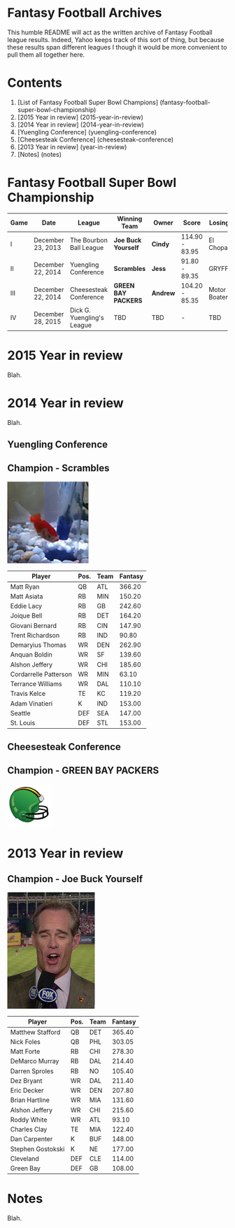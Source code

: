 Fantasy Football Archives
=========================

This humble README will act as the written archive of Fantasy Football league results. Indeed, Yahoo keeps track of this sort of thing, but because these results span different leagues I though it would be more convenient to pull them all together here.

Contents
========

1. [List of Fantasy Football Super Bowl Champions] (fantasy-football-super-bowl-championship)
2. [2015 Year in review] (2015-year-in-review)
3. [2014 Year in review] (2014-year-in-review)
  1. [Yuengling Conference] (yuengling-conference)
  2. [Cheesesteak Conference] (cheesesteak-conference)
4. [2013 Year in review] (year-in-review)
5. [Notes] (notes)

Fantasy Football Super Bowl Championship
========================================

| Game | Date              | League                     | Winning Team          | Owner      | Score          | Losing Team   | Owner        |
|------|-------------------|----------------------------|-----------------------|------------|----------------|---------------|--------------|
| I    | December 23, 2013 | The Bourbon Ball League    | **Joe Buck Yourself** | **Cindy**  | 114.90 - 83.95 | El Chopacabra | Jess         |
| II   | December 22, 2014 | Yuengling Conference       | **Scrambles**         | **Jess**   |  91.80 - 89.35 | GRYFFINDOR    | Sam Widmayer |
| III  | December 22, 2014 | Cheesesteak Conference     | **GREEN BAY PACKERS** | **Andrew** | 104.20 - 85.35 | Motor Boaters | Kevin Archer |
| IV   | December 28, 2015 | Dick G. Yuengling's League | TBD                   | TBD        | -              | TBD           | TBD


2015 Year in review
===================
Blah.

2014 Year in review
===================
Blah.

Yuengling Conference
--------------------

Champion - Scrambles
-------------------
![alt text](./images/scrambles_logo.png "Scrambles")

| Player                | Pos. | Team | Fantasy |
|-----------------------|------|------|---------|
| Matt Ryan             | QB   | ATL  | 366.20	|
| Matt Asiata           | RB   | MIN  | 150.20  |
| Eddie Lacy            | RB   | GB   | 242.60  |
| Joique Bell           | RB   | DET  | 164.20  |
| Giovani Bernard       | RB   | CIN  | 147.90	|
| Trent Richardson      | RB   | IND  |  90.80	|
| Demaryius Thomas      | WR   | DEN  | 262.90  |
| Anquan Boldin         | WR   | SF   | 139.60	|
| Alshon Jeffery        | WR   | CHI  | 185.60	|
| Cordarrelle Patterson | WR   | MIN  |  63.10	|
| Terrance Williams     | WR   | DAL  | 110.10	|
| Travis Kelce          | TE   | KC   | 119.20  |
| Adam Vinatieri        | K    | IND  | 153.00	|
| Seattle               | DEF  | SEA  | 147.00	|
| St. Louis             | DEF  | STL  | 153.00  |

Cheesesteak Conference
----------------------

Champion - GREEN BAY PACKERS
----------------------------
![alt text](./images/green_bay_packers_logo.png "GREEN BAY PACKERS")


2013 Year in review
===================

Champion - Joe Buck Yourself
----------------------------
![alt text](./images/joe_buck_yourself_logo.jpg "Joe Buck Yourself")

| Player            | Pos. | Team | Fantasy |
|-------------------|------|------|---------|
| Matthew Stafford  | QB   | DET  | 365.40  |
| Nick Foles        | QB   | PHL  | 303.05  |
| Matt Forte        | RB   | CHI  | 278.30  |
| DeMarco Murray    | RB   | DAL  | 214.40  |
| Darren Sproles    | RB   | NO   | 105.40  |
| Dez Bryant        | WR   | DAL  | 211.40  |
| Eric Decker       | WR   | DEN  | 207.80  |
| Brian Hartline    | WR   | MIA  | 131.60  |
| Alshon Jeffery    | WR   | CHI  | 215.60  |
| Roddy White       | WR   | ATL  |  93.10  |
| Charles Clay      | TE   | MIA  | 122.40  |
| Dan Carpenter     | K    | BUF  | 148.00  |
| Stephen Gostokski | K    | NE   | 177.00  |
| Cleveland         | DEF  | CLE  | 114.00  |
| Green Bay         | DEF  | GB   | 108.00  |


Notes
=====
Blah.
